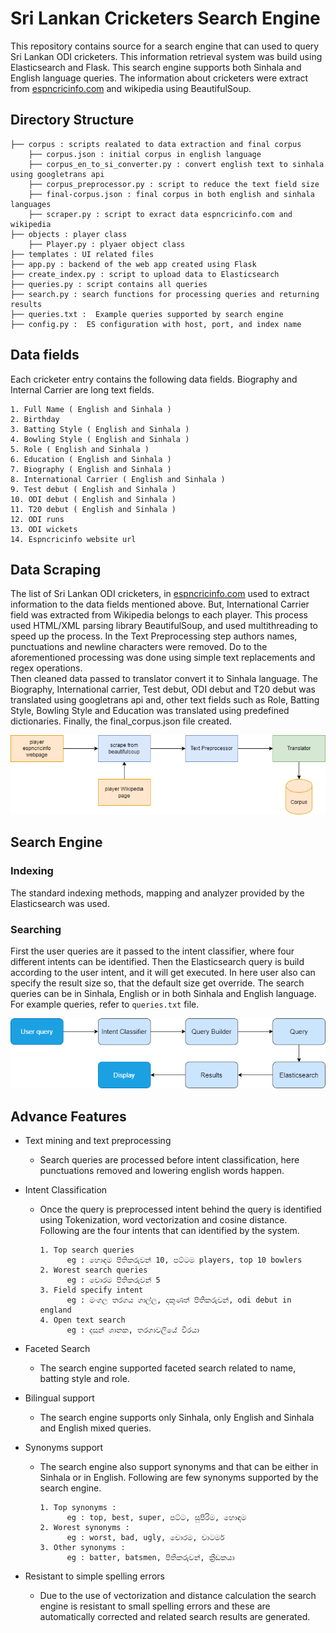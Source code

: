 # Sri Lankan Cricketers Search Engine 
This repository contains source for a search engine that can used to query Sri Lankan
ODI cricketers. This information retrieval system was build using Elasticsearch and Flask.
This search engine supports both Sinhala and English language queries. The information 
about cricketers were extract from [espncricinfo.com](https://www.espncricinfo.com/player) 
and wikipedia using BeautifulSoup.


## Directory Structure

```
├── corpus : scripts realated to data extraction and final corpus
    ├── corpus.json : initial corpus in english language
    ├── corpus_en_to_si_converter.py : convert english text to sinhala using googletrans api
    ├── corpus_preprocessor.py : script to reduce the text field size
    ├── final-corpus.json : final corpus in both english and sinhala languages
    ├── scraper.py : script to exract data espncricinfo.com and wikipedia              
├── objects : player class 
    ├── Player.py : plyaer object class
├── templates : UI related files  
├── app.py : backend of the web app created using Flask
├── create_index.py : script to upload data to Elasticsearch
├── queries.py : script contains all queries
├── search.py : search functions for processing queries and returning results
├── queries.txt :  Example queries supported by search engine  
├── config.py :  ES configuration with host, port, and index name
```

## Data fields

Each cricketer entry contains the following data fields. Biography and Internal Carrier are long text fields.

    1. Full Name ( English and Sinhala )
    2. Birthday 
    3. Batting Style ( English and Sinhala )
    4. Bowling Style ( English and Sinhala )
    5. Role ( English and Sinhala ) 
    6. Education ( English and Sinhala )
    7. Biography ( English and Sinhala )
    8. International Carrier ( English and Sinhala )
    9. Test debut ( English and Sinhala )
    10. ODI debut ( English and Sinhala )
    11. T20 debut ( English and Sinhala )
    12. ODI runs
    13. ODI wickets
    14. Espncricinfo website url

## Data Scraping
The list of Sri Lankan ODI cricketers, in [espncricinfo.com](https://www.espncricinfo.com/player) used to extract 
information to the data fields mentioned above. But, International Carrier field was extracted from Wikipedia 
belongs to each player. This process used HTML/XML parsing library BeautifulSoup, and used multithreading to
speed up the process. In the Text Preprocessing step  authors names, punctuations and newline characters were removed.
Do to the aforementioned processing was done using simple text replacements and regex operations.<br />
Then cleaned data passed to translator convert it to Sinhala language. The Biography, International carrier, Test debut,
ODI debut and T20 debut was translated using googletrans api and, other text fields such as Role, Batting Style, Bowling
Style and Education was translated using predefined dictionaries. Finally, the final_corpus.json file created.

![Data Scrape Workflow](assets/images/scrape.png)

## Search Engine

### Indexing
The standard indexing methods, mapping and analyzer provided by the  Elasticsearch was used. 

### Searching
First the user queries are it passed to the intent classifier, where four different intents can be identified. 
Then the Elasticsearch query is build according to the user intent, and it will get executed. In here user also can 
specify the result size so, that the default size get override. The search queries can be in Sinhala, English or in 
both Sinhala and English language. For example queries, refer to `queries.txt` file.

![Search workflow](assets/images/search.png)

## Advance Features

- Text mining and text preprocessing
    - Search queries are processed before intent classification, here punctuations removed and lowering english words 
      happen.
      
- Intent Classification
    - Once the query is preprocessed intent behind the query is identified using Tokenization, word vectorization
    and cosine distance. Following are the four intents that can identified by the system.
      ```
      1. Top search queries
            eg : හොඳම පිතිකරුවන් 10, පට්ටම players, top 10 bowlers
      2. Worest search queries
            eg : චොරම පිතිකරුවන් 5
      3. Field specify intent
            eg : මංගල තරගය ගාල්ල, දකුණත් පිතිකරුවන්, odi debut in england
      4. Open text search
            eg : දසුන් ශානක, තරගාවලියේ වීරයා
      ```
- Faceted Search
    - The search engine supported faceted search related to name, batting style and role.
  
- Bilingual support
    - The search engine supports only Sinhala, only English and Sinhala and English mixed queries. 
  
- Synonyms support
    - The search engine also support synonyms and that can be either in Sinhala or in English. Following are few 
      synonyms supported by the search engine.
      ```
      1. Top synonyms :
            eg : top, best, super, පට්ට, සුපිරිම, හොඳම
      2. Worest synonyms :
            eg : worst, bad, ugly, චොරම, චාටර්ම
      3. Other synonyms :
            eg : batter, batsmen, පිතිකරුවන්, ක්‍රීඩකයා
      ```
  
- Resistant to simple spelling errors
    - Due to the use of vectorization and distance calculation the search engine is resistant to small spelling 
      errors and these are automatically corrected and related search results are generated.


